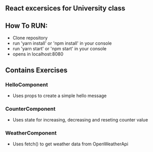 ## React excersices for University class

## How To RUN:
 * Clone repository
 * run 'yarn install' or 'npm install' in your console
 * run 'yarn start' or 'npm start' in your console
 * opens in localhost:8080

## Contains Exercises

### HelloComponent
* Uses props to create a simple hello message

### CounterComponent
* Uses state for increasing, decreasing and reseting counter value

### WeatherComponent
* Uses fetch() to get weather data from OpenWeatherApi